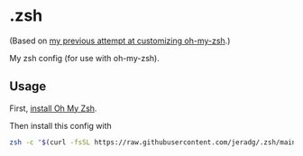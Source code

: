 # .zsh

(Based on [my previous attempt at customizing oh-my-zsh](https://github.com/jeradg/oh-my-zsh/blob/master/.zshrc).)

My zsh config (for use with oh-my-zsh).

## Usage

First, [install Oh My Zsh](https://github.com/ohmyzsh/ohmyzsh#basic-installation).

Then install this config with

```sh
zsh -c "$(curl -fsSL https://raw.githubusercontent.com/jeradg/.zsh/main/install.sh)"
```

